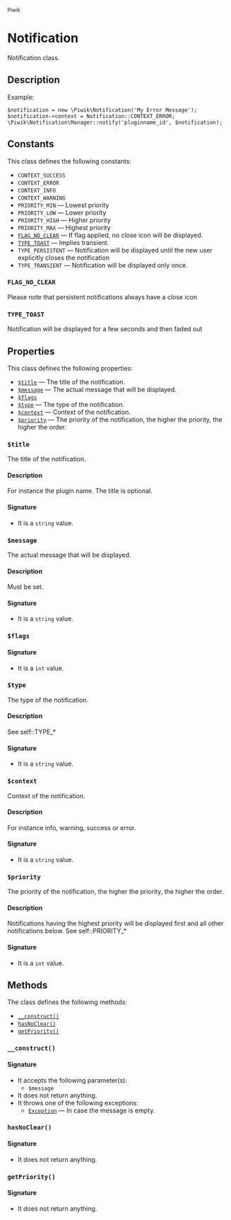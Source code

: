<small>Piwik</small>

Notification
============

Notification class.

Description
-----------

Example:
```
$notification = new \Piwik\Notification('My Error Message');
$notification->context = Notification::CONTEXT_ERROR;
\Piwik\Notification\Manager::notify('pluginname_id', $notification);
```


Constants
---------

This class defines the following constants:

- `CONTEXT_SUCCESS`
- `CONTEXT_ERROR`
- `CONTEXT_INFO`
- `CONTEXT_WARNING`
- `PRIORITY_MIN` &mdash; Lowest priority
- `PRIORITY_LOW` &mdash; Lower priority
- `PRIORITY_HIGH` &mdash; Higher priority
- `PRIORITY_MAX` &mdash; Highest priority
- [`FLAG_NO_CLEAR`](#flag_no_clear) &mdash; If flag applied, no close icon will be displayed.
- [`TYPE_TOAST`](#type_toast) &mdash; Implies transient.
- `TYPE_PERSISTENT` &mdash; Notification will be displayed until the new user explicitly closes the notification
- `TYPE_TRANSIENT` &mdash; Notification will be displayed only once.

<a name="flag_no_clear" id="flag_no_clear"></a>
<a name="FLAG_NO_CLEAR" id="FLAG_NO_CLEAR"></a>
### `FLAG_NO_CLEAR`

Please note that persistent notifications always have a close
icon

<a name="type_toast" id="type_toast"></a>
<a name="TYPE_TOAST" id="TYPE_TOAST"></a>
### `TYPE_TOAST`

Notification will be displayed for a few seconds and then faded out

Properties
----------

This class defines the following properties:

- [`$title`](#$title) &mdash; The title of the notification.
- [`$message`](#$message) &mdash; The actual message that will be displayed.
- [`$flags`](#$flags)
- [`$type`](#$type) &mdash; The type of the notification.
- [`$context`](#$context) &mdash; Context of the notification.
- [`$priority`](#$priority) &mdash; The priority of the notification, the higher the priority, the higher the order.

<a name="title" id="title"></a>
<a name="title" id="title"></a>
### `$title`

The title of the notification.

#### Description

For instance the plugin name. The title is optional.

#### Signature

- It is a `string` value.

<a name="message" id="message"></a>
<a name="message" id="message"></a>
### `$message`

The actual message that will be displayed.

#### Description

Must be set.

#### Signature

- It is a `string` value.

<a name="flags" id="flags"></a>
<a name="flags" id="flags"></a>
### `$flags`

#### Signature

- It is a `int` value.

<a name="type" id="type"></a>
<a name="type" id="type"></a>
### `$type`

The type of the notification.

#### Description

See self::TYPE_*

#### Signature

- It is a `string` value.

<a name="context" id="context"></a>
<a name="context" id="context"></a>
### `$context`

Context of the notification.

#### Description

For instance info, warning, success or error.

#### Signature

- It is a `string` value.

<a name="priority" id="priority"></a>
<a name="priority" id="priority"></a>
### `$priority`

The priority of the notification, the higher the priority, the higher the order.

#### Description

Notifications having the
highest priority will be displayed first and all other notifications below. See self::PRIORITY_*

#### Signature

- It is a `int` value.

Methods
-------

The class defines the following methods:

- [`__construct()`](#__construct)
- [`hasNoClear()`](#hasnoclear)
- [`getPriority()`](#getpriority)

<a name="__construct" id="__construct"></a>
<a name="__construct" id="__construct"></a>
### `__construct()`

#### Signature

- It accepts the following parameter(s):
    - `$message`
- It does not return anything.
- It throws one of the following exceptions:
    - [`Exception`](http://php.net/class.Exception) &mdash; In case the message is empty.

<a name="hasnoclear" id="hasnoclear"></a>
<a name="hasNoClear" id="hasNoClear"></a>
### `hasNoClear()`

#### Signature

- It does not return anything.

<a name="getpriority" id="getpriority"></a>
<a name="getPriority" id="getPriority"></a>
### `getPriority()`

#### Signature

- It does not return anything.

